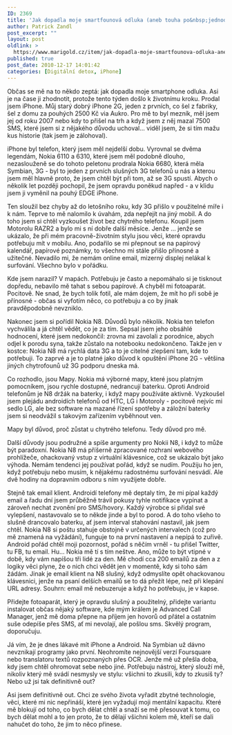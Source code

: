 ```yaml
---
ID: 2369
title: 'Jak dopadla moje smartfounová odluka (aneb touha po&nbsp;jednoduchosti)'
author: Patrick Zandl
post_excerpt: ""
layout: post
oldlink: >
  https://www.marigold.cz/item/jak-dopadla-moje-smartfounova-odluka-aneb-touha-po-jednoduchosti
published: true
post_date: 2010-12-17 14:01:42
categories: [Digitální detox, iPhone]
---
```

Občas se mě na to někdo zeptá: jak dopadla moje smartphone odluka. Asi je na čase ji zhodnotit, protože tento týden došlo k životnímu kroku. Prodal jsem iPhone. Můj starý dobrý iPhone 2G, jeden z prvních, co šel z fabriky, šel z domu za pouhých 2500 Kč via Aukro. Pro mě to byl mezník, měl jsem jej od roku 2007 nebo kdy to přišel na trh a když jsem z něj mazal 7500 SMS, které jsem si z nějakého důvodu uchoval... viděl jsem, že si tím mažu kus historie (tak jsem je zálohoval).

iPhone byl telefon, který jsem měl nejdelší dobu. Vyrovnal se dvěma legendám, Nokia 6110 a 6310, které jsem měl podobně dlouho, nezaslouženě se do tohoto peletonu prodrala Nokia 6680, která měla Symbian, 3G - byl to jeden z prvních slušných 3G telefonů u nás a kterou jsem měl hlavně proto, že jsem chtěl být při tom, až se 3G spustí. Abych o několik let později pochopil, že jsem opravdu poněkud napřed - a v klidu jsem ji vyměnil na pouhý EDGE iPhone. 

Ten sloužil bez chyby až do letošního roku, kdy 3G přišlo v použitelné míře i k nám. Teprve to mě nalomilo k úvahám, zda nepřejít na jiný mobil. A do toho jsem si chtěl vyzkoušet život bez chytrého telefonu. Koupil jsem Motorolu RAZR2 a bylo mi s ní dobře další měsíce. Jenže ... jenže se ukázalo, že při mém pracovně-životním stylu jsou věci, které opravdu potřebuju mít v mobilu. Ano, podařilo se mi přepnout se na papírový kalendář, papírové poznámky, to všechno mi stále přišlo přínosné a užitečné. Nevadilo mi, že nemám online email, mizerný displej nelákal k surfování. Všechno bylo v pořádku. 

Kde jsem narazil? V mapách. Potřebuju je často a nepomáhalo si je tisknout dopředu, nebavilo mě tahat s sebou papírové. A chyběl mi fotoaparát. Pocitově. Ne snad, že bych tolik fotil, ale mám dojem, že mít ho při sobě je přínosné - občas si vyfotím něco, co potřebuju a co by jinak pravděpodobně nevzniklo. 

Nakonec jsem si pořídil Nokia N8. Důvodů bylo několik. Nokia ten telefon vychválila a já chtěl vědět, co je za tím. Sepsal jsem jeho obsáhlé hodnocení, které jsem nedokončil: zrovna mi zavolali z porodnice, abych odjel k porodu syna, takže zůstalo na notebooku nedokončeno. Takže jen v kostce: Nokia N8 má rychlá data 3G a to je citelné zlepšení tam, kde to potřebuji. To zaprvé a je to platné jako důvod k opuštění iPhone 2G - většina jiných chytrofounů už 3G podporu dneska má. 

Co rozhodlo, jsou Mapy. Nokia má výborné mapy, které jsou platným pomocníkem, jsou rychle dostupné, nedrancují baterku. Oproti Android telefonům je N8 držák na baterky, i když mapy používáte aktivně. Vyzkoušel jsem plejádu androidích telefonů od HTC, LG i Motoroly - pocitově nejvíc mi sedlo LG, ale bez software na mazané řízení spotřeby a záložní baterky jsem si neodvážil s takovým zařízením vyběhnout ven. 

Mapy byl důvod, proč zůstat u chytrého telefonu. Tedy důvod pro mě. 

Další důvody jsou podružné a spíše argumenty pro Nokii N8, i když to může být paradoxní. Nokia N8 má příšerně zpracované rozhraní webového prohlížeče, ohackovaný vstup z virtuální klávesnice, což se ukázalo být jako výhoda. Nemám tendenci jej používat pořád, když se nudím. Použiju ho jen, když potřebuju nebo musím, k nějakému radostnému surfování nesvádí. Ale dvě hodiny na dopravním odboru s ním využijete dobře. 

Stejně tak email klient. Androidí telefony mě deptaly tím, že mi pípal každý email a řadu dní jsem průběžně trávil pokusy tyhle notifikace vypínat a zároveň nechat zvonění pro SMS/hovory. Každý výrobce si přidal své vylepšení, nastavovalo se to někde jinde a byl to porod. A do toho všeho to slušně drancovalo baterku, ať jsem interval stahování nastavil, jak jsem chtěl. Nokia N8 si poštu stahuje obstojně v určených intervalech (což pro mě znamená na vyžádání), funguje to na první nastavení a nepípá to zuřivě. Android pořád chtěl moji pozornost, pořád s něčím vrněl - tu přišel Twitter, tu FB, tu email. Hu... Nokia mě tí s tím neštve. Ano, může to být vtipné v době, kdy vám napíšou tři lidé za den. Mě chodí cca 200 emailů za den a z logiky věci plyne, že o nich chci vědět jen v momentě, kdy si toho sám žádám. Jinak je email klient na N8 slušný, když odmyslíte opět ohackovanou klávesnici, jenže na psaní delších emailů se to dá přežít lépe, než při klepání URL adresy. Souhrn: email mě nebuzeruje a když ho potřebuju, je v kapse. 

Přidejte fotoaparát, který je opravdu slušný a použitelný, přidejte variantu instalovat občas nějaký software, kde mým králem je Advanced Call Manager, jenž mě doma přepne na příjem jen hovorů od přátel a ostatním suše odepíše přes SMS, ať mi nevolají, ale pošlou sms. Skvělý program, doporučuju. 

Já vím, že je dnes lákavé mít iPhone a Android. Na Symbian už dávno nevznikají programy jako první. Neohromíte nejnovější verzí Foursquare nebo translatoru textů rozpoznaných přes OCR. Jenže mě už přešla doba, kdy jsem chtěl ohromovat sebe nebo jiné. Potřebuju nástroj, který slouží mě, nikoliv který mě svádí nesmysly ve stylu: všichni to zkusili, kdy to zkusíš ty? Nebo už jsi tak definitivně out? 

Asi jsem definitivně out. Chci ze svého života vyřadit zbytné technologie, věci, které mi nic nepřináší, které jen vyžadují moji mentální kapacitu. Které mě blokují od toho, co bych dělat chtěl a snaží se mě přesouvat k tomu, co bych dělat mohl a to jen proto, že to dělají všichni kolem mě, kteří se dali nahučet do toho, že jim to něco přinese.